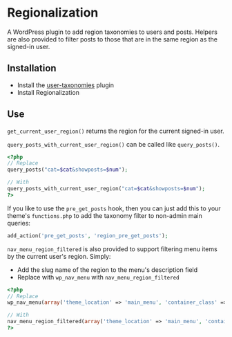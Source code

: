 # Regionalization

A WordPress plugin to add region taxonomies to users and posts. Helpers are also provided to filter posts to those that are in the same region as the signed-in user.

## Installation

* Install the [user-taxonomies](http://gostomski.co.uk/code/wordpress-user-taxonomies) plugin
* Install Regionalization

## Use

`get_current_user_region()` returns the region for the current signed-in user.

`query_posts_with_current_user_region()` can be called like `query_posts()`.

```php
<?php
// Replace
query_posts("cat=$cat&showposts=$num");

// With
query_posts_with_current_user_region("cat=$cat&showposts=$num");
?>
```

If you like to use the `pre_get_posts` hook, then you can just add this
to your theme's `functions.php` to add the taxonomy filter to non-admin
main queries:

```php
add_action('pre_get_posts', 'region_pre_get_posts');
```

`nav_menu_region_filtered` is also provided to support filtering menu items by the current user's region. Simply:
* Add the slug name of the region to the menu's description field
* Replace with `wp_nav_menu` with `nav_menu_region_filtered`

```php
<?php
// Replace
wp_nav_menu(array('theme_location' => 'main_menu', 'container_class' => 'menu-header'));

// With
nav_menu_region_filtered(array('theme_location' => 'main_menu', 'container_class' => 'menu-header'));
?>
```
